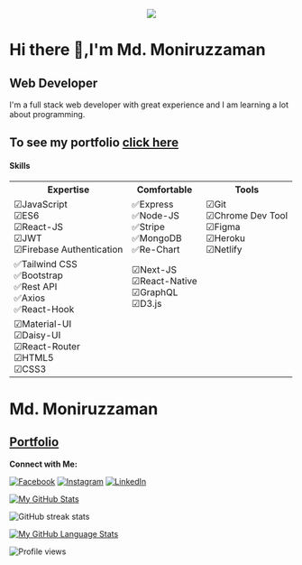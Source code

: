 <p align='center'><img src='https://i.ibb.co/tLS4B1m/web-developing.gif'></img></p>

# Hi there 👋,I'm Md. Moniruzzaman

## Web Developer

I'm a full stack web developer with great experience and I am learning a lot about programming.
<br>
## To see my portfolio [click here](https://mdmoniruzzaman.netlify.app/)

#### Skills

<table>
<tr>
<th> Expertise </th>
<th> Comfortable </th>
  
<th> Tools </th>
</tr>
<tr>
<td>
  ☑JavaScript
  <br/>
  ☑ES6 
  <br/>
  ☑React-JS
  <br/>
  ☑JWT
  <br/>
  ☑Firebase Authentication
</td>
<td>
  ✅Express
  <br/>
  ✅Node-JS
  <br/>
  ✅Stripe
  <br/>
  ✅MongoDB
  <br/>
  ✅Re-Chart
</td>
  <td>
  ☑Git
     <br/>
  ☑Chrome Dev Tool
     <br/>
  ☑Figma
     <br/>
  ☑Heroku
     <br/>
  ☑Netlify
  </td>
</tr>
  <tr>
    <td>
  ✅Tailwind CSS
  <br/>
  ✅Bootstrap
  <br/>
  ✅Rest API
  <br/>
  ✅Axios
  <br/>
  ✅React-Hook
    </td>
    <td>
    ☑Next-JS
    <br/>
    ☑React-Native
    <br/>
    ☑GraphQL
    <br/>
    ☑D3.js
    </td>
    <td></td>
  </tr>
  <tr>
    <td>
  ☑Material-UI
  <br/>
  ☑Daisy-UI
    <br/>
    ☑React-Router
    <br/>
    ☑HTML5
    <br/>
    ☑CSS3
    </td>
    <td></td>
    <td></td>
  </tr>
</table>

# Md. Moniruzzaman

## [Portfolio](https://mdmoniruzzaman.netlify.app/)

**Connect with Me:**
<br>

[![Facebook](https://img.shields.io/badge/Facebook-Follow-blue)](https://www.facebook.com/raimbos1)
[![Instagram](https://img.shields.io/badge/Instagram-Follow-%23FB730F)](https://www.instagram.com/bappy.123)
[![LinkedIn](https://img.shields.io/badge/LinkedIn-Follow-blue)](https://www.linkedin.com/in/mdmoniruzzamanbappy)

[![My GitHub Stats](https://github-readme-stats.vercel.app/api/?username=MoniruzzamanBappy&count_private=true&theme=tokyonight&showicons=true)]()

![GitHub streak stats](https://github-readme-streak-stats.herokuapp.com/?user=MoniruzzamanBappy)

[![My GitHub Language Stats](https://github-readme-stats.vercel.app/api/top-langs/?username=MoniruzzamanBappy&langs_count=5&theme=tokyonight)]()


![Profile views](https://gpvc.arturio.dev/MoniruzzamanBappy)
